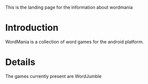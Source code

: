 This is the landing page for the information about wordmania

# Introduction #

WordMania is a collection of word games for the android platform.


# Details #

The games currently present are
WordJumble